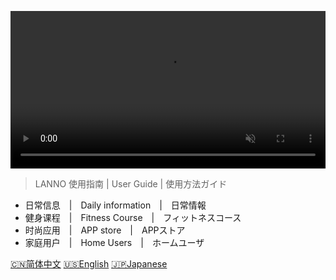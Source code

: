<style type="text/css">
.cover .cover-main {
    margin:0 0px;
    }
</style>

<video src="//imgcache.qq.com/bossweb/service/v8/media/index-video.mp4" loop="" autoplay="" preload="" muted="" width="100%"></video>
> LANNO 使用指南 | User Guide | 使用方法ガイド


 

- 日常信息&emsp;|&emsp;Daily information&emsp;|&emsp;日常情報
- 健身课程&emsp;|&emsp;Fitness Course&emsp;|&emsp;フィットネスコース 
- 时尚应用&emsp;|&emsp;APP store&emsp;|&emsp;APPストア 
- 家庭用户&emsp;|&emsp;Home Users&emsp;|&emsp;ホームユーザ  



[🇨🇳简体中文](/README.md) 
[🇺🇸English](/en/README.md) 
[🇯🇵Japanese](/jp/README.md) 
